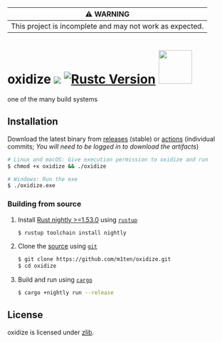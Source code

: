 | :warning: WARNING                                        |
|:--------------------------------------------------------:|
| This project is incomplete and may not work as expected. |

# oxidize ![](https://github.com/m1ten/oxidize/workflows/Rust/badge.svg?branch=main) [![Rustc Version]][rustc] <a href="https://discord.gg/Qy7QdamBSN"> <img src="https://discord.com/assets/e4923594e694a21542a489471ecffa50.svg" width="75"/> </a>

[Rustc Version]: https://img.shields.io/badge/rustc-1.53.0.nightly-lightgray.svg
[rustc]: https://github.com/rust-lang/rust/milestone/81

one of the many build systems

## Installation

Download the latest binary from [releases](https://github.com/m1ten/oxidize/releases) (stable) or [actions](https://github.com/m1ten/oxidize/actions) (individual commits; *You will need to be logged in to download the artifacts*)

```sh
# Linux and macOS: Give execution permission to oxidize and run
$ chmod +x oxidize && ./oxidize

# Windows: Run the exe
$ ./oxidize.exe
```
### Building from source 

1. Install [Rust nightly >=1.53.0](https://github.com/rust-lang/rust/milestone/81) using [`rustup`](https://www.rust-lang.org/tools/install)
   ```sh
   $ rustup toolchain install nightly
   ```
2. Clone the [source](https://github.com/m1ten/oxidize) using [`git`](https://git-scm.com/)
    ```sh
    $ git clone https://github.com/m1ten/oxidize.git
    $ cd oxidize
    ```
3. Build and run using [`cargo`](https://doc.rust-lang.org/stable/cargo/)
    ```sh
    $ cargo +nightly run --release
    ```

## License

oxidize is licensed under [zlib](./LICENSE).

